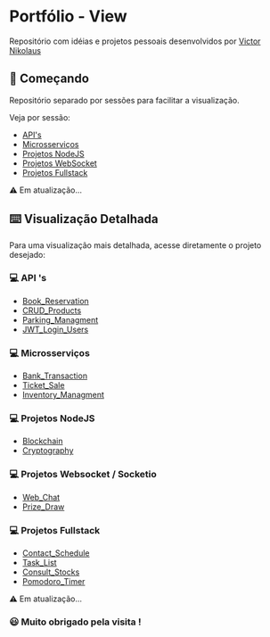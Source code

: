 # Portfólio - View

Repositório com idéias e projetos pessoais desenvolvidos por [Victor Nikolaus](https://github.com/vnikolaus)

## 🚀 Começando

Repositório separado por sessões para facilitar a visualização.

Veja por sessão:

* [API's](./API%20's/)
* [Microsserviços](./MicroServices/)
* [Projetos NodeJS](./NodeJS/)
* [Projetos WebSocket](./WebSocket/)
* [Projetos Fullstack](./Fullstack_projects/)

⚠️ Em atualização...


## ⌨️ Visualização Detalhada

Para uma visualização mais detalhada, acesse diretamente o projeto desejado:

### 💻 API 's
* [Book_Reservation](./API%20's/Express_APIv2_Book_Reservation/)
* [CRUD_Products](./API%20's/Express_APIv2_CRUD_Products/)
* [Parking_Managment](./API%20's/Fastify_APIv2_Parking/)
* [JWT_Login_Users](./API%20's/NestJS_APIv2_Login_Users/)

### 💻 Microsserviços
* [Bank_Transaction](./MicroServices/Express_MicroService_Bank_Transaction/)
* [Ticket_Sale](./MicroServices/Express_MicroService_Buy_Ticket/)
* [Inventory_Managment](./MicroServices/NestJS_MicroService_Inventory_Managment/)

### 💻 Projetos NodeJS
* [Blockchain](./NodeJS/NodeJS_Blockchain/)
* [Cryptography](./NodeJS/NodeJS_Cryptography/)

### 💻 Projetos Websocket / Socketio
* [Web_Chat](./WebSocket/WebSocket_Chat/)
* [Prize_Draw](./WebSocket/WebSocket_PrizeDraw/)

### 💻 Projetos Fullstack
* [Contact_Schedule](./Fullstack_projects/Express_Contact_Schedule/)
* [Task_List](./Fullstack_projects/NextJS_Task_List/)
* [Consult_Stocks](./Fullstack_projects/NodeJS_Consult_Stocks/)
* [Pomodoro_Timer](./Fullstack_projects/React_Working_Timer/)


⚠️ Em atualização...


### 😃 Muito obrigado pela visita !
